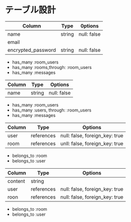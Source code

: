 # テーブル設計



| Column             | Type   | 0ptions     |
| ------------------ | ------ | ----------  |
| name               | string | null: false |
| email
| encrypted_password | string | null: false |



- has_many :room_users
- has_many :rooms,through: :room_users
- has_many :messages




| Column | Type   | Options     |
| ------ | ------ | ----------- |
| name   | string | null: false |


- has_many :room_users
- has_many :users, through: :room_users
- has_many :messages



| Column | Type       | Options                        |
| ------ | ---------- | ------------------------------ |
| user   | references | null: false, foreign_key: true |
| room   | references | unll: false, foreign_key: true |



- belongs_to :room
- belongs_to :user



| Column  | Type       | Options                        |
| ------- | ---------- | ------------------------------ |
| content | string     |                                |
| user    | references | null: false, foreign_key: true |
| roon    | references | null: false, foreign_key: true |



- belongs_to :room
- belongs_to :user
